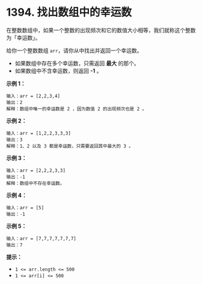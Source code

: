 # 1394. 找出数组中的幸运数

在整数数组中，如果一个整数的出现频次和它的数值大小相等，我们就称这个整数为「幸运数」。

给你一个整数数组 `arr`，请你从中找出并返回一个幸运数。

- 如果数组中存在多个幸运数，只需返回 **最大** 的那个。
- 如果数组中不含幸运数，则返回 **-1** 。

**示例 1：**

```()
输入：arr = [2,2,3,4]
输出：2
解释：数组中唯一的幸运数是 2 ，因为数值 2 的出现频次也是 2 。
```

**示例 2：**

```()
输入：arr = [1,2,2,3,3,3]
输出：3
解释：1、2 以及 3 都是幸运数，只需要返回其中最大的 3 。
```

**示例 3：**

```()
输入：arr = [2,2,2,3,3]
输出：-1
解释：数组中不存在幸运数。
```

**示例 4：**

```()
输入：arr = [5]
输出：-1
```

**示例 5：**

```()
输入：arr = [7,7,7,7,7,7,7]
输出：7
```

**提示：**

- `1 <= arr.length <= 500`
- `1 <= arr[i] <= 500`
